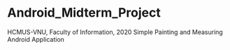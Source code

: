 # Android_Midterm_Project
HCMUS-VNU, Faculty of Information, 2020
Simple Painting and Measuring Android Application
